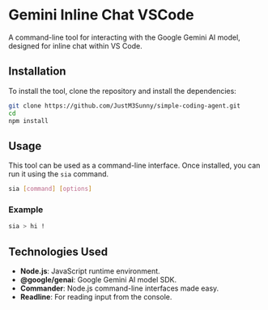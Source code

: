 # Gemini Inline Chat VSCode

A command-line tool for interacting with the Google Gemini AI model, designed for inline chat within VS Code.

## Installation

To install the tool, clone the repository and install the dependencies:

```bash
git clone https://github.com/JustM3Sunny/simple-coding-agent.git
cd
npm install
```

## Usage

This tool can be used as a command-line interface. Once installed, you can run it using the `sia` command.

```bash
sia [command] [options]
```

### Example

```bash
sia > hi !
```

## Technologies Used

* **Node.js**: JavaScript runtime environment.
* **@google/genai**: Google Gemini AI model SDK.
* **Commander**: Node.js command-line interfaces made easy.
* **Readline**: For reading input from the console.
